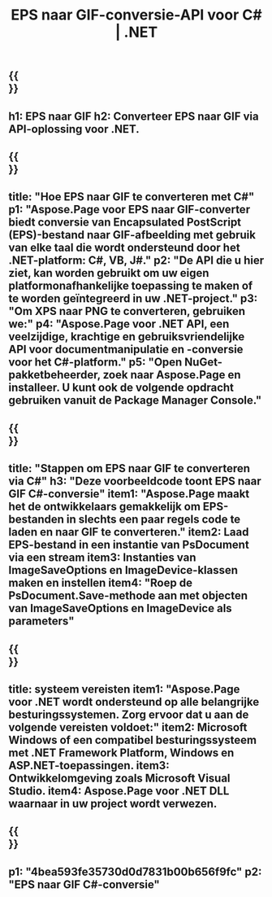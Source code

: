 ﻿---
translation: true
template: /_templates/_conversion-child-net.md
title: EPS naar GIF-conversie-API voor C# |  .NET
url: /net/conversion/eps-to-gif/
description: Voorbeeldcode voor conversie van EPS naar GIF C#. Gebruik API-voorbeeldcode voor batch-EPS-bestanden naar GIF-conversie binnen VB.NET, Asp.NET of een op .NET gebaseerde toepassing.
informat: EPS
outformat: GIF
otherformats: XPS PS
---

{{<section banner>}}
---
h1: EPS naar GIF
h2: Converteer EPS naar GIF via API-oplossing voor .NET.
---

{{<section overview>}}
---
title: "Hoe EPS naar GIF te converteren met C#"
p1: "Aspose.Page voor EPS naar GIF-converter biedt conversie van Encapsulated PostScript (EPS)-bestand naar GIF-afbeelding met gebruik van elke taal die wordt ondersteund door het .NET-platform: C#, VB, J#."
p2: "De API die u hier ziet, kan worden gebruikt om uw eigen platformonafhankelijke toepassing te maken of te worden geïntegreerd in uw .NET-project."
p3: "Om XPS naar PNG te converteren, gebruiken we:"
p4: "Aspose.Page voor .NET API, een veelzijdige, krachtige en gebruiksvriendelijke API voor documentmanipulatie en -conversie voor het C#-platform."
p5: "Open NuGet-pakketbeheerder, zoek naar Aspose.Page en installeer. U kunt ook de volgende opdracht gebruiken vanuit de Package Manager Console."
---

{{<section feature1>}}
---
title: "Stappen om EPS naar GIF te converteren via C#"
h3: "Deze voorbeeldcode toont EPS naar GIF C#-conversie"
item1: "Aspose.Page maakt het de ontwikkelaars gemakkelijk om EPS-bestanden in slechts een paar regels code te laden en naar GIF te converteren."
item2: Laad EPS-bestand in een instantie van PsDocument via een stream
item3: Instanties van ImageSaveOptions en ImageDevice-klassen maken en instellen
item4: "Roep de PsDocument.Save-methode aan met objecten van ImageSaveOptions en ImageDevice als parameters"
---

{{<section feature2>}}
---
title: systeem vereisten
item1: "Aspose.Page voor .NET wordt ondersteund op alle belangrijke besturingssystemen. Zorg ervoor dat u aan de volgende vereisten voldoet:"
item2: Microsoft Windows of een compatibel besturingssysteem met .NET Framework Platform, Windows en ASP.NET-toepassingen.
item3: Ontwikkelomgeving zoals Microsoft Visual Studio.
item4: Aspose.Page voor .NET DLL waarnaar in uw project wordt verwezen.
---

{{<section gist>}}
---
p1: "4bea593fe35730d0d7831b00b656f9fc"
p2: "EPS naar GIF C#-conversie"
---
